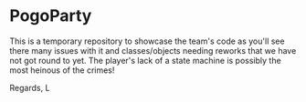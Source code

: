 # PogoParty
 
This is a temporary repository to showcase the team's code
as you'll see there many issues with it and classes/objects needing reworks that we have not got round to yet.
The player's lack of a state machine is possibly the most heinous of the crimes!

Regards, L
